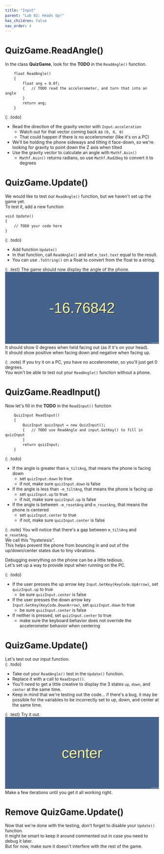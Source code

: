 ```yaml
---
title: "Input"
parent: "Lab 02: Heads Up!"
has_children: false
nav_order: 4
---
```


# QuizGame.ReadAngle()
In the class **QuizGame**, look for the **TODO** in the `ReadAngle()` function.
```
    float ReadAngle()
    {
        float ang = 0.0f;
        {   // TODO read the accelerometer, and turn that into an angle
        }
        return ang;
    }
```

{: .todo}
* Read the direction of the gravity vector with `Input.acceleration`
    * Watch out for that vector coming back as `(0, 0, 0)`
    * That could happen if there is no accelerometer (like it's on a PC)
* We'll be holding the phone sideways and tilting it face-down, so we're looking for gravity to point down the Z axis when tilted
* Use the gravity vector to calculate an angle with `Mathf.Asin()`
    * `Mathf.Asin()` returns radians, so use `Mathf.Rad2Deg` to convert it to degrees

# QuizGame.Update()
We would like to test our `ReadAngle()` function, but we haven't set up the game yet.\
To test it, add a new function
```
void Update()
{
    // TODO your code here
}
```

{: .todo}
* Add function `Update()`
* In that function, call `ReadAngle()` and set `m_text.text` equal to the result.
* You can use `.ToString()` on a float to convert from the float to a string.

{: .test}
The game should now display the angle of the phone.\
![Test Angle](images/lab02/angle.jpg "Test Angle")
It should show 0 degrees when held facing out (as if it's on your head).\
It should show positive when facing down and negative when facing up.

{: .note}
If you try it on a PC, you have no accelerometer, so you'll just get 0 degrees.\
You won't be able to test out your `ReadAngle()` function without a phone.

# QuizGame.ReadInput()
Now let's fill in the **TODO** in the `ReadInput()` function
```
    QuizInput ReadInput()
    {
        QuizInput quizInput = new QuizInput();
        {   // TODO use ReadAngle and input.GetKey() to fill in quizInput
        }
        return quizInput;
    }
```

{: .todo}
* If the angle is greater than `m_tiltAng`, that means the phone is facing down
    * set `quizInput.down` to true
    * if not, make sure  `quizInput.down` is false
* If the angle is less than `-m_tiltAng`, that means the phone is facing up
    * set `quizInput.up` to true
    * if not, make sure  `quizInput.up` is false
* If the angle is between `-m_resetAng` and `m_resetAng`, that means the phone is centered
    * set `quizInput.center` to true
    * if not, make sure  `quizInput.center` is false

{: .note}
You will notice that there's a gap between `m_tiltAng` and `m_resetAng`.\
We call this "hysteresis".\
This helps prevent the phone from bouncing in and out of the up/down/center states due to tiny vibrations.

Debugging everything on the phone can be a little tedious.\
Let's set up a way to provide input when running on the PC.

{: .todo}
* If the user presses the up arrow key `Input.GetKey(KeyCode.UpArrow)`, set `quizInput.up` to true
    * be sure `quizInput.center` is false
* If the user presses the down arrow key `Input.GetKey(KeyCode.DownArrow)`, set `quizInput.down` to true
    * be sure `quizInput.center` is false
* If neither is pressed, set `quizInput.center` to true
    * make sure the keyboard behavior does not override the accelerometer behavior when centering

# QuizGame.Update()
Let's test out our input function.\
{: .todo}
* Take out your `ReadAngle()` test in the `Update()` function.
* Replace it with a call to `ReadInput()`.
* You'll need to get a little creative to display the 3 states `up`, `down`, and `center` at the same time.
* Keep in mind that we're testing out the code... if there's a bug, it may be possible for the variables to be incorrectly set to up, down, and center at the same time.

{: .test}
Try it out.\
![Test Input](images/lab02/input.jpg "Test Input")
Make a few iterations until you get it all working right.

# Remove QuizGame.Update()
Now that we're done with the testing, don't forget to disable your `Update()` function.\
It might be smart to keep it around commented out in case you need to debug it later.\
But for now, make sure it doesn't interfere with the rest of the game.